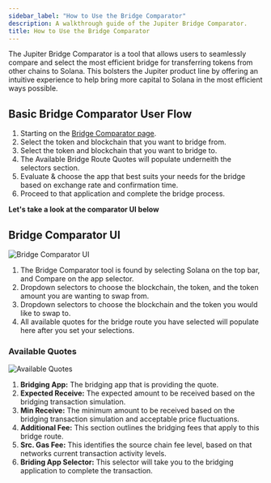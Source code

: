 ```yaml
---
sidebar_label: "How to Use the Bridge Comparator"
description: A walkthrough guide of the Jupiter Bridge Comparator.
title: How to Use the Bridge Comparator
---
```


<head>
    <title>How to use the Bridge Comparator</title>
    <meta name="twitter:card" content="summary" />
</head>

The Jupiter Bridge Comparator is a tool that allows users to seamlessly compare and select the most efficient bridge for transferring tokens from other chains to Solana. This bolsters the Jupiter product line by offering an intuitive experience to help bring more capital to Solana in the most efficient ways possible.

## Basic Bridge Comparator User Flow

1. Starting on the [Bridge Comparator page](https://jup.ag/bridge-compare). 
2. Select the token and blockchain that you want to bridge from.
3. Select the token and blockchain that you want to bridge to.
4. The Available Bridge Route Quotes will populate underneith the selectors section.
5. Evaluate & choose the app that best suits your needs for the bridge based on exchange rate and confirmation time.
6. Proceed to that application and complete the bridge process.

**Let's take a look at the comparator UI below**

## Bridge Comparator UI

![Bridge Comparator UI]()

1. The Bridge Comparator tool is found by selecting Solana on the top bar, and Compare on the app selector.
2. Dropdown selectors to choose the blockchain, the token, and the token amount you are wanting to swap from.
3. Dropdown selectors to choose the blockchain and the token you  would like to swap to.
4. All available quotes for the bridge route you have selected will populate here after you set your selections.


### Available Quotes

![Available Quotes]()

1. **Bridging App:** The bridging app that is providing the quote.
2. **Expected Receive:** The expected amount to be received based on the bridging transaction simulation.
3. **Min Receive:** The minimum amount to be received based on the bridging transaction simulation and acceptable price fluctuations.
4. **Additional Fee:** This section outlines the bridging fees that apply to this bridge route.
5. **Src. Gas Fee:** This identifies the source chain fee level, based on that networks current transaction activity levels.
6. **Briding App Selector:** This selector will take you to the bridging application to complete the transaction.


